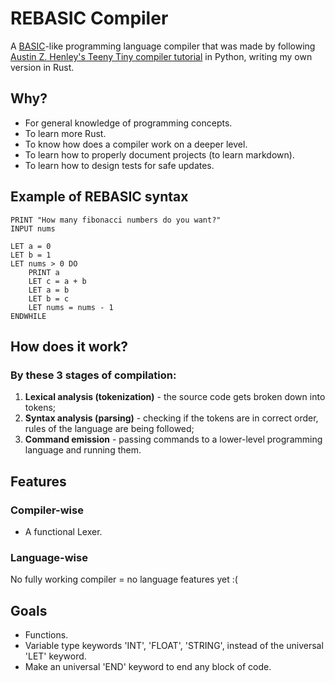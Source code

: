 # REBASIC Compiler 
A [BASIC](https://en.wikipedia.org/wiki/BASIC)-like programming language compiler that was made by following [Austin Z. Henley's Teeny Tiny compiler tutorial](https://austinhenley.com/blog/teenytinycompiler1.html) in Python, writing my own version in Rust.

## Why?
- For general knowledge of programming concepts.
- To learn more Rust.
- To know how does a compiler work on a deeper level.
- To learn how to properly document projects (to learn markdown).
- To learn how to design tests for safe updates.

## Example of REBASIC syntax
```
PRINT "How many fibonacci numbers do you want?"
INPUT nums

LET a = 0
LET b = 1
LET nums > 0 DO 
    PRINT a
    LET c = a + b
    LET a = b
    LET b = c
    LET nums = nums - 1
ENDWHILE
```

## How does it work?
### By these 3 stages of compilation:
1. **Lexical analysis (tokenization)** - the source code gets broken down into tokens;
2. **Syntax analysis (parsing)** - checking if the tokens are in correct order, rules of the language are being followed;
3. **Command emission** - passing commands to a lower-level programming language and running them.

## Features
### Compiler-wise
- A functional Lexer.

### Language-wise
No fully working compiler = no language features yet :(

## Goals
- Functions.
- Variable type keywords 'INT', 'FLOAT', 'STRING', instead of the universal 'LET' keyword.
- Make an universal 'END' keyword to end any block of code.
